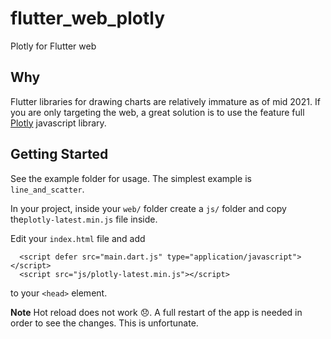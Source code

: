 # flutter_web_plotly

Plotly for Flutter web


## Why
Flutter libraries for drawing charts are relatively immature as of mid 2021.  If
you are only targeting the web, a great solution is to use the feature full
[Plotly](https://plotly.com/javascript/) javascript library.


## Getting Started

See the example folder for usage.  The simplest example is ```line_and_scatter```.

In your project, inside your ```web/``` folder create a ```js/``` folder and copy the```plotly-latest.min.js```
file inside.

Edit your ```index.html``` file and add
```
  <script defer src="main.dart.js" type="application/javascript"></script>
  <script src="js/plotly-latest.min.js"></script>
```
to your ```<head>``` element.


**Note** Hot reload does not work 😞.  A full restart of the app is needed in order
to see the changes.  This is unfortunate.

